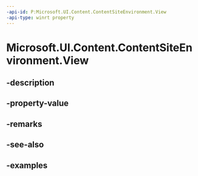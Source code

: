 ```yaml
---
-api-id: P:Microsoft.UI.Content.ContentSiteEnvironment.View
-api-type: winrt property
---
```


# Microsoft.UI.Content.ContentSiteEnvironment.View

<!--
public Microsoft.UI.Content.ContentSiteEnvironmentView View { get; }
-->


## -description

## -property-value

## -remarks

## -see-also

## -examples


